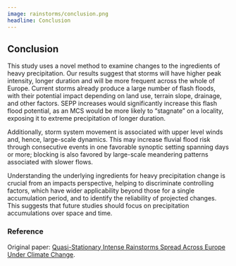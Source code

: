 ```yaml
---
image: rainstorms/conclusion.png
headline: Conclusion
---
```


## Conclusion

This study uses a novel method to examine changes to the ingredients of heavy precipitation. Our results suggest that storms will have higher peak intensity, longer duration and will be more frequent across the whole of Europe. Current storms already produce a large number of flash floods, with their potential impact depending on land use, terrain slope, drainage, and other factors. SEPP increases would significantly increase this flash flood potential, as an MCS would be more likely to “stagnate” on a locality, exposing it to extreme precipitation of longer duration.

Additionally, storm system movement is associated with upper level winds and, hence, large-scale dynamics. This may increase fluvial flood risk through consecutive events in one favorable synoptic setting spanning days or more; blocking is also favored by large-scale meandering patterns associated with slower flows.

Understanding the underlying ingredients for heavy precipitation change is crucial from an impacts perspective, helping to discriminate controlling factors, which have wider applicability beyond those for a single accumulation period, and to identify the reliability of projected changes. This suggests that future studies should focus on precipitation accumulations over space and time.


### Reference

Original paper: [Quasi-Stationary Intense Rainstorms Spread Across Europe Under Climate Change](https://doi.org/10.1029/2020GL092361).
